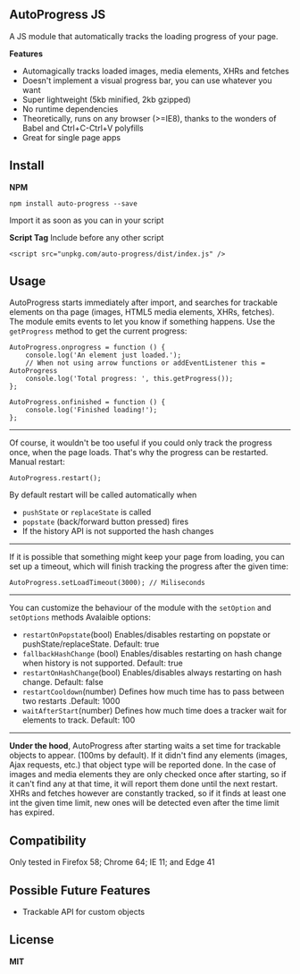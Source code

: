 ## **AutoProgress JS**

A JS module that automatically tracks the loading progress of your page.

**Features**
 - Automagically tracks loaded images, media elements, XHRs and fetches
 - Doesn't implement a visual progress bar, you can use whatever you want
 - Super lightweight (5kb minified, 2kb gzipped)
 - No runtime dependencies
 - Theoretically, runs on any browser (>=IE8), thanks to the wonders of Babel and Ctrl+C-Ctrl+V polyfills
 - Great for single page apps

## **Install**

**NPM**

    npm install auto-progress --save

Import it as soon as you can in your script

**Script Tag**
Include before any other script

    <script src="unpkg.com/auto-progress/dist/index.js" />

## Usage
AutoProgress starts immediately after import, and searches for trackable elements on tha page (images, HTML5 media elements, XHRs, fetches).
The module emits events to let you know if something happens. Use the `getProgress` method to get the current progress:

    AutoProgress.onprogress = function () {
		console.log('An element just loaded.');
		// When not using arrow functions or addEventListener this = AutoProgress
		console.log('Total progress: ', this.getProgress());
	};

	AutoProgress.onfinished = function () {
		console.log('Finished loading!');
	};


----------


Of course, it wouldn't be too useful if you could only track the progress once, when the page loads. That's why the progress can be restarted. Manual restart:

    AutoProgress.restart();
By default restart will be called automatically when

 - `pushState` or `replaceState` is called
 - `popstate` (back/forward button pressed) fires
 - If the history API is not supported the hash changes


----------

If it is possible that something might keep your page from loading, you can set up a timeout, which will finish tracking the progress after the given time:

    AutoProgress.setLoadTimeout(3000); // Miliseconds

----------


You can customize the behaviour of the module with the `setOption` and  `setOptions` methods
Avalaible options:

 - `restartOnPopstate`(bool) Enables/disables restarting on popstate or pushState/replaceState. Default: true
 - `fallbackHashChange` (bool) Enables/disables restarting on hash change when history is not supported. Default: true
 - `restartOnHashChange`(bool) Enables/disables always restarting on hash change. Default: false
 - `restartCooldown`(number) Defines how much time has to pass between two restarts .Default: 1000
 - `waitAfterStart`(number) Defines how much time does a tracker wait for elements to track. Default: 100


----------


**Under the hood**, AutoProgress after starting waits a set time for trackable objects to appear. (100ms by default). If it didn't find any elements (images, Ajax requests, etc.) that object type will be reported done. In the case of images and media elements they are only checked once after starting, so if it can't find any at that time, it will report them done until the next restart. XHRs and fetches however are constantly tracked, so if it finds at least one int the given time limit, new ones will be detected even after the time limit has expired.
## Compatibility
Only tested in Firefox 58; Chrome 64; IE 11; and Edge 41
## Possible Future Features

 - Trackable API for custom objects

## License
**MIT**
